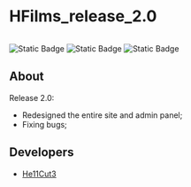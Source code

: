 # HFilms_release_2.0
 
<a href="https://ibb.co/kxtrWg0"><img src="https://i.ibb.co/vHSrKxm/1212.png" alt="" border="0"></a>


![Static Badge](https://img.shields.io/badge/Framework-ASP.NET_6.0-purple?logo=dotnet) ![Static Badge](https://img.shields.io/badge/Language-C%23-purple?logo=csharp) ![Static Badge](https://img.shields.io/badge/DataBase-MSSQL-purple?logo=microsoftsqlserver)

## About

Release 2.0:
* Redesigned the entire site and admin panel;
* Fixing bugs;

## Developers

- [He11Cut3](https://github.com/He11Cut3)
